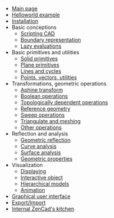 * [Main page](index.html)
* [Helloworld example](helloworld.html)
* [Installation](installation.html)
* Basic conceptions
	* [Scripting CAD](scriptcad.html)
	* [Boundary representation](geomcore.html)
	* [Lazy evaluations](caching.html)
* Basic primitives and utilities
	* [Solid primitives](prim3d.html)  
	* [Plane primitives](prim2d.html)  
	* [Lines and cycles](prim1d.html)  
	* [Points, vectors, utilities](prim0d.html)
* Transformations, geometric operations
	* [Aphine transform](trans0.html)  
	* [Boolean operations](bool.html)
	* [Topologically dependent operations](fillet.html)  
	* [Reference geometry](ops3d.html)
	* [Sweep operations](sweep.html)
	* [Triangulate and meshing](trimesh.html)
	* [Other operations](other.html)
* Reflection and analysis
	* [Geometric reflection](reflect.html)
	* [Curve analysis](crvalgo.html)
	* [Surface analysis](surfalgo.html)
	* [Geometric properties](geomprop.html)
* Visualization
	* [Displaying](show.html)
	* [Interactive object](interactive_object.html)  
	* [Hierarchical models](assemble.html)
	* [Animation](animate.html)
* [Graphical user interface](gui.html)
* [Export/Import](expimp.html)
* [Internal ZenCad's kitchen](internal.html)